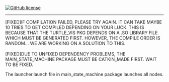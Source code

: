 
 [![GitHub license](https://img.shields.io/badge/license-MIT-blue.svg)](https://raw.githubusercontent.com/detailyang/awesome-cheatsheet/master/LICENSE)
***
[FIXED]IF COMPILATION FAILED, PLEASE TRY AGAIN. IT CAN TAKE MAYBE 10 TRIES TO GET COMPILED DEPENDING ON YOUR LUCK. THIS IS BECAUSE THAT THE TURTLE_VIS PKG DEPENDS ON A .SO LIBRARY FILE WHICH MUST BE GENERATED FIRST. HOWEVER, THE COMPILE ORDER IS RANDOM... WE ARE WORKING ON A SOLUTION TO THIS. <br>
<br>
[FIXED]DUE TO UNFIXED DEPENDENCY PROBLEMS, THE MAIN_STATE_MACHINE PACKAGE MUST BE CATKIN_MADE FIRST. WAIT TO BE FIXED.<br>

The launcher.launch file in main_state_machine package launches all nodes.



